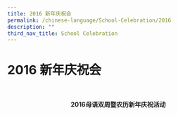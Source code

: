 ```yaml
---
title: 2016 新年庆祝会
permalink: /chinese-language/School-Celebration/2016
description: ""
third_nav_title: School Celebration
---
```

2016 新年庆祝会
==========

 <p style = "text-align: center"><b>2016母语双周暨农历新年庆祝活动 </b></p>